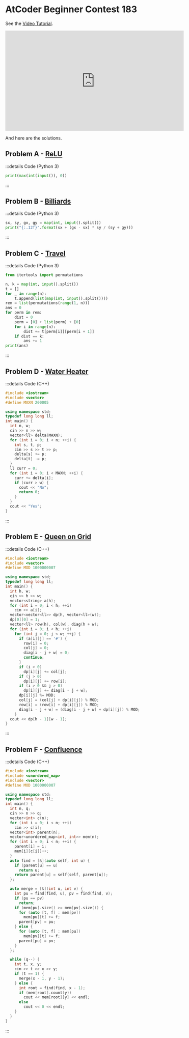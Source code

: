 # AtCoder Beginner Contest 183

See the [Video Tutorial](https://www.youtube.com/watch?v=paWC0OYpOHk).

<iframe width="560" height="315" src="https://www.youtube.com/embed/paWC0OYpOHk" frameborder="0" allow="accelerometer; autoplay; clipboard-write; encrypted-media; gyroscope; picture-in-picture" allowfullscreen></iframe>

And here are the solutions.

## Problem A - [ReLU](https://atcoder.jp/contests/abc183/tasks/abc183_a)

:::details Code (Python 3)

```python
print(max(int(input()), 0))
```

:::

## Problem B - [Billiards](https://atcoder.jp/contests/abc183/tasks/abc183_b)

:::details Code (Python 3)

```python
sx, sy, gx, gy = map(int, input().split())
print("{:.12f}".format(sx + (gx - sx) * sy / (sy + gy)))
```

:::

## Problem C - [Travel](https://atcoder.jp/contests/abc183/tasks/abc183_c)

:::details Code (Python 3)

```python
from itertools import permutations

n, k = map(int, input().split())
t = []
for _ in range(n):
    t.append(list(map(int, input().split())))
rem = list(permutations(range(1, n)))
ans = 0
for perm in rem:
    dist = 0
    perm = [0] + list(perm) + [0]
    for i in range(n):
        dist += t[perm[i]][perm[i + 1]]
    if dist == k:
        ans += 1
print(ans)
```

:::

## Problem D - [Water Heater](https://atcoder.jp/contests/abc183/tasks/abc183_d)

:::details Code (C++)

```cpp
#include <iostream>
#include <vector>
#define MAXN 200005

using namespace std;
typedef long long ll;
int main() {
  int n, w;
  cin >> n >> w;
  vector<ll> delta(MAXN);
  for (int i = 0; i < n; ++i) {
    int s, t, p;
    cin >> s >> t >> p;
    delta[s] += p;
    delta[t] -= p;
  }
  ll curr = 0;
  for (int i = 0; i < MAXN; ++i) {
    curr += delta[i];
    if (curr > w) {
      cout << "No";
      return 0;
    }
  }
  cout << "Yes";
}
```

:::

## Problem E - [Queen on Grid](https://atcoder.jp/contests/abc183/tasks/abc183_e)

:::details Code (C++)

```cpp
#include <iostream>
#include <vector>
#define MOD 1000000007

using namespace std;
typedef long long ll;
int main() {
  int h, w;
  cin >> h >> w;
  vector<string> a(h);
  for (int i = 0; i < h; ++i)
    cin >> a[i];
  vector<vector<ll>> dp(h, vector<ll>(w));
  dp[0][0] = 1;
  vector<ll> row(h), col(w), diag(h + w);
  for (int i = 0; i < h; ++i)
    for (int j = 0; j < w; ++j) {
      if (a[i][j] == '#') {
        row[i] = 0;
        col[j] = 0;
        diag[i - j + w] = 0;
        continue;
      }
      if (i > 0)
        dp[i][j] += col[j];
      if (j > 0)
        dp[i][j] += row[i];
      if (i > 0 && j > 0)
        dp[i][j] += diag[i - j + w];
      dp[i][j] %= MOD;
      col[j] = (col[j] + dp[i][j]) % MOD;
      row[i] = (row[i] + dp[i][j]) % MOD;
      diag[i - j + w] = (diag[i - j + w] + dp[i][j]) % MOD;
    }
  cout << dp[h - 1][w - 1];
}
```

:::

## Problem F - [Confluence](https://atcoder.jp/contests/abc183/tasks/abc183_f)

:::details Code (C++)

```cpp
#include <iostream>
#include <unordered_map>
#include <vector>
#define MOD 1000000007

using namespace std;
typedef long long ll;
int main() {
  int n, q;
  cin >> n >> q;
  vector<int> c(n);
  for (int i = 0; i < n; ++i)
    cin >> c[i];
  vector<int> parent(n);
  vector<unordered_map<int, int>> mem(n);
  for (int i = 0; i < n; ++i) {
    parent[i] = i;
    mem[i][c[i]]++;
  }
  auto find = [&](auto self, int u) {
    if (parent[u] == u)
      return u;
    return parent[u] = self(self, parent[u]);
  };

  auto merge = [&](int u, int v) {
    int pu = find(find, u), pv = find(find, v);
    if (pu == pv)
      return;
    if (mem[pu].size() >= mem[pv].size()) {
      for (auto [t, f] : mem[pv])
        mem[pu][t] += f;
      parent[pv] = pu;
    } else {
      for (auto [t, f] : mem[pu])
        mem[pv][t] += f;
      parent[pu] = pv;
    }
  };

  while (q--) {
    int t, x, y;
    cin >> t >> x >> y;
    if (t == 1) {
      merge(x - 1, y - 1);
    } else {
      int root = find(find, x - 1);
      if (mem[root].count(y))
        cout << mem[root][y] << endl;
      else
        cout << 0 << endl;
    }
  }
}
```

:::
